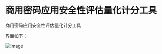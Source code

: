 # 商用密码应用安全性评估量化计分工具
商用密码应用安全性评估量化计分工具

界面如下：


![image](https://github.com/user-attachments/assets/ebc6392c-770c-49fd-b70a-21b56d606d8f)
